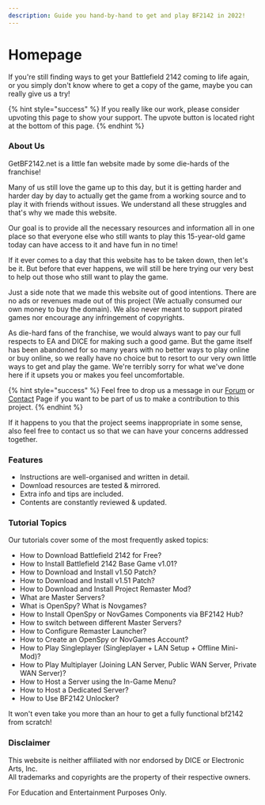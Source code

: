 ```yaml
---
description: Guide you hand-by-hand to get and play BF2142 in 2022!
---
```


# Homepage

If you're still finding ways to get your Battlefield 2142 coming to life again, or you simply don't know where to get a copy of the game, maybe you can really give us a try!

{% hint style="success" %}
If you really like our work, please consider upvoting this page to show your support. The upvote button is located right at the bottom of this page.
{% endhint %}

### About Us

GetBF2142.net is a little fan website made by some die-hards of the franchise!

Many of us still love the game up to this day, but it is getting harder and harder day by day to actually get the game from a working source and to play it with friends without issues. We understand all these struggles and that's why we made this website.

Our goal is to provide all the necessary resources and information all in one place so that everyone else who still wants to play this 15-year-old game today can have access to it and have fun in no time!

If it ever comes to a day that this website has to be taken down, then let's be it. But before that ever happens, we will still be here trying our very best to help out those who still want to play the game.&#x20;

Just a side note that we made this website out of good intentions. There are no ads or revenues made out of this project (We actually consumed our own money to buy the domain). We also never meant to support pirated games nor encourage any infringement of copyrights.&#x20;

As die-hard fans of the franchise, we would always want to pay our full respects to EA and DICE for making such a good game. But the game itself has been abandoned for so many years with no better ways to play online or buy online, so we really have no choice but to resort to our very own little ways to get and play the game. We're terribly sorry for what we've done here if it upsets you or makes you feel uncomfortable.

{% hint style="success" %}
Feel free to drop us a message in our [Forum](http://getbf2142.weebly.com) or [Contact](https://getbf2142.weebly.com/contact.html) Page if you want to be part of us to make a contribution to this project.
{% endhint %}

If it happens to you that the project seems inappropriate in some sense, also feel free to contact us so that we can have your concerns addressed together.

### Features

* Instructions are well-organised and written in detail.
* Download resources are tested & mirrored.
* Extra info and tips are included.
* Contents are constantly reviewed & updated.

### Tutorial Topics

Our tutorials cover some of the most frequently asked topics:

* How to Download Battlefield 2142 for Free?
* How to Install Battlefield 2142 Base Game v1.01?
* How to Download and Install v1.50 Patch?
* How to Download and Install v1.51 Patch?
* How to Download and Install Project Remaster Mod?
* What are Master Servers?&#x20;
* What is OpenSpy? What is Novgames?
* How to Install OpenSpy or NovGames Components via BF2142 Hub?
* How to switch between different Master Servers?
* How to Configure Remaster Launcher?
* How to Create an OpenSpy or NovGames Account?
* How to Play Singleplayer (Singleplayer + LAN Setup + Offline Mini-Mod)?
* How to Play Multiplayer (Joining LAN Server, Public WAN Server, Private WAN Server)?
* How to Host a Server using the In-Game Menu?
* How to Host a Dedicated Server?
* How to Use BF2142 Unlocker?

It won't even take you more than an hour to get a fully functional bf2142 from scratch!

### Disclaimer

​This website is neither affiliated with nor endorsed by DICE or Electronic Arts, Inc.\
​All trademarks and copyrights are the property of their respective owners.

For Education and Entertainment Purposes Only.
